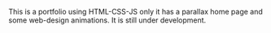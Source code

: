 This is a portfolio using HTML-CSS-JS only it has a parallax home page and some web-design animations. It is still under development. 
